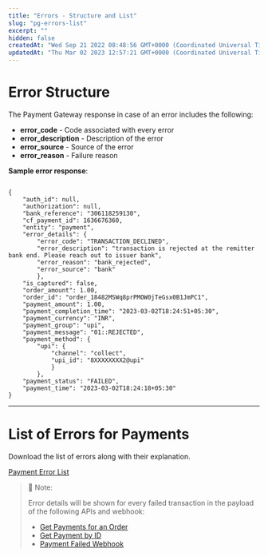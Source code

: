 ```yaml
---
title: "Errors - Structure and List"
slug: "pg-errors-list"
excerpt: ""
hidden: false
createdAt: "Wed Sep 21 2022 08:48:56 GMT+0000 (Coordinated Universal Time)"
updatedAt: "Thu Mar 02 2023 12:57:21 GMT+0000 (Coordinated Universal Time)"
---
```

# Error Structure

The Payment Gateway response in case of an error includes the following:

- **error_code** - Code associated with every error
- **error_description** - Description of the error
- **error_source** - Source of the error
- **error_reason** - Failure reason

**Sample error response**:

<pre><code>
{
	"auth_id": null,
	"authorization": null,
	"bank_reference": "306118259130",
	"cf_payment_id": 1636676360,
	"entity": "payment",
	"error_details": {
		"error_code": "TRANSACTION_DECLINED",
		"error_description": "transaction is rejected at the remitter bank end. Please reach out to issuer bank",
		"error_reason": "bank_rejected",
		"error_source": "bank"
		},
	"is_captured": false,
	"order_amount": 1.00,
	"order_id": "order_18482MSWq8prPMOW0jTeGsx0B1JmPC1",
	"payment_amount": 1.00,
	"payment_completion_time": "2023-03-02T18:24:51+05:30",
	"payment_currency": "INR",
	"payment_group": "upi",
	"payment_message": "01::REJECTED",
	"payment_method": {
		"upi": {
			"channel": "collect",
			"upi_id": "8XXXXXXXX2@upi"
			}
		},
	"payment_status": "FAILED",
	"payment_time": "2023-03-02T18:24:18+05:30"
}
</code></pre>

***

# List of Errors for Payments

Download the list of errors along with their explanation.

<a href="https://gocashassets.s3.ap-south-1.amazonaws.com/repostmancollection/Error+List.xlsx"  target="_blank" download>Payment Error List</a>

> 📘 Note:
> 
> Error details will be shown for every failed transaction in the payload of the following APIs and webhook: 
> 
> - [Get Payments for an Order](ref:getpaymentsfororder)
> - [Get Payment by ID](ref:getpaymentbyid)
> - [Payment Failed Webhook](doc:payment-webhooks#payment-failed-webhook)
